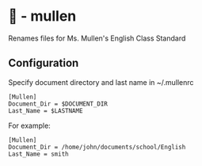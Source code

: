 # :woman: - mullen
Renames files for Ms. Mullen's English Class Standard
## Configuration
Specify document directory and last name in ~/.mullenrc
````
[Mullen]
Document_Dir = $DOCUMENT_DIR
Last_Name = $LASTNAME
````
For example:
````
[Mullen]
Document_Dir = /home/john/documents/school/English
Last_Name = smith
````
